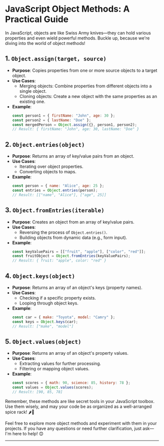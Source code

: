 
# JavaScript Object Methods: A Practical Guide

In JavaScript, objects are like Swiss Army knives—they can hold various properties and even wield powerful methods. Buckle up, because we're diving into the world of object methods!

## 1. `Object.assign(target, source)`

- **Purpose**: Copies properties from one or more source objects to a target object.
- **Use Cases**:
  - Merging objects: Combine properties from different objects into a single object.
  - Cloning objects: Create a new object with the same properties as an existing one.
- **Example**:
  ```javascript
  const person1 = { firstName: "John", age: 30 };
  const person2 = { lastName: "Doe" };
  const mergedPerson = Object.assign({}, person1, person2);
  // Result: { firstName: "John", age: 30, lastName: "Doe" }
  ```

## 2. `Object.entries(object)`

- **Purpose**: Returns an array of key/value pairs from an object.
- **Use Cases**:
  - Iterating over object properties.
  - Converting objects to maps.
- **Example**:
  ```javascript
  const person = { name: "Alice", age: 25 };
  const entries = Object.entries(person);
  // Result: [["name", "Alice"], ["age", 25]]
  ```

## 3. `Object.fromEntries(iterable)`

- **Purpose**: Creates an object from an array of key/value pairs.
- **Use Cases**:
  - Reversing the process of `Object.entries()`.
  - Building objects from dynamic data (e.g., form input).
- **Example**:
  ```javascript
  const keyValuePairs = [["fruit", "apple"], ["color", "red"]];
  const fruitObject = Object.fromEntries(keyValuePairs);
  // Result: { fruit: "apple", color: "red" }
  ```

## 4. `Object.keys(object)`

- **Purpose**: Returns an array of an object's keys (property names).
- **Use Cases**:
  - Checking if a specific property exists.
  - Looping through object keys.
- **Example**:
  ```javascript
  const car = { make: "Toyota", model: "Camry" };
  const keys = Object.keys(car);
  // Result: ["make", "model"]
  ```

## 5. `Object.values(object)`

- **Purpose**: Returns an array of an object's property values.
- **Use Cases**:
  - Extracting values for further processing.
  - Filtering or mapping object values.
- **Example**:
  ```javascript
  const scores = { math: 90, science: 85, history: 78 };
  const values = Object.values(scores);
  // Result: [90, 85, 78]
  ```

Remember, these methods are like secret tools in your JavaScript toolbox. Use them wisely, and may your code be as organized as a well-arranged spice rack! 🌶️🔧

Feel free to explore more object methods and experiment with them in your projects. If you have any questions or need further clarification, just ask—I'm here to help! 😊

---
